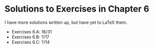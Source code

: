 # Solutions to Exercises in Chapter 6

I have more solutions written up, but have yet to LaTeX them.
- Exercises 6.A: 16/31
- Exercises 6.B: ?/17
- Exercises 6.C: ?/14